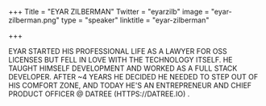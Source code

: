 +++
Title = "EYAR ZILBERMAN"
Twitter = "eyarzilb"
image = "eyar-zilberman.png"
type = "speaker"
linktitle = "eyar-zilberman"

+++

EYAR STARTED HIS PROFESSIONAL LIFE AS A LAWYER FOR OSS LICENSES BUT FELL IN LOVE WITH THE TECHNOLOGY ITSELF. HE TAUGHT HIMSELF DEVELOPMENT AND WORKED AS A FULL STACK DEVELOPER. AFTER ~4 YEARS HE DECIDED HE NEEDED TO STEP OUT OF HIS COMFORT ZONE, AND TODAY HE'S AN ENTREPRENEUR AND CHIEF PRODUCT OFFICER @ DATREE (HTTPS://DATREE.IO) .
